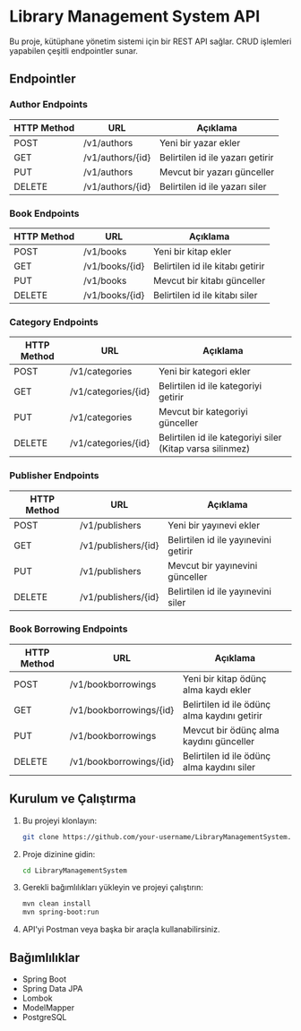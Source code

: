 # Library Management System API

Bu proje, kütüphane yönetim sistemi için bir REST API sağlar. CRUD işlemleri yapabilen çeşitli endpointler sunar.

## Endpointler

### Author Endpoints

| HTTP Method | URL                     | Açıklama                         |
|-------------|-------------------------|----------------------------------|
| POST        | /v1/authors             | Yeni bir yazar ekler             |
| GET         | /v1/authors/{id}        | Belirtilen id ile yazarı getirir |
| PUT         | /v1/authors             | Mevcut bir yazarı günceller      |
| DELETE      | /v1/authors/{id}        | Belirtilen id ile yazarı siler   |

### Book Endpoints

| HTTP Method | URL                     | Açıklama                         |
|-------------|-------------------------|----------------------------------|
| POST        | /v1/books               | Yeni bir kitap ekler             |
| GET         | /v1/books/{id}          | Belirtilen id ile kitabı getirir |
| PUT         | /v1/books               | Mevcut bir kitabı günceller      |
| DELETE      | /v1/books/{id}          | Belirtilen id ile kitabı siler   |

### Category Endpoints

| HTTP Method | URL                     | Açıklama                         |
|-------------|-------------------------|----------------------------------|
| POST        | /v1/categories          | Yeni bir kategori ekler          |
| GET         | /v1/categories/{id}     | Belirtilen id ile kategoriyi getirir |
| PUT         | /v1/categories          | Mevcut bir kategoriyi günceller  |
| DELETE      | /v1/categories/{id}     | Belirtilen id ile kategoriyi siler (Kitap varsa silinmez) |

### Publisher Endpoints

| HTTP Method | URL                     | Açıklama                         |
|-------------|-------------------------|----------------------------------|
| POST        | /v1/publishers          | Yeni bir yayınevi ekler          |
| GET         | /v1/publishers/{id}     | Belirtilen id ile yayınevini getirir |
| PUT         | /v1/publishers          | Mevcut bir yayınevini günceller  |
| DELETE      | /v1/publishers/{id}     | Belirtilen id ile yayınevini siler |

### Book Borrowing Endpoints

| HTTP Method | URL                     | Açıklama                         |
|-------------|-------------------------|----------------------------------|
| POST        | /v1/bookborrowings      | Yeni bir kitap ödünç alma kaydı ekler |
| GET         | /v1/bookborrowings/{id} | Belirtilen id ile ödünç alma kaydını getirir |
| PUT         | /v1/bookborrowings      | Mevcut bir ödünç alma kaydını günceller |
| DELETE      | /v1/bookborrowings/{id} | Belirtilen id ile ödünç alma kaydını siler |

## Kurulum ve Çalıştırma

1. Bu projeyi klonlayın:
    ```sh
    git clone https://github.com/your-username/LibraryManagementSystem.git
    ```

2. Proje dizinine gidin:
    ```sh
    cd LibraryManagementSystem
    ```

3. Gerekli bağımlılıkları yükleyin ve projeyi çalıştırın:
    ```sh
    mvn clean install
    mvn spring-boot:run
    ```

4. API'yi Postman veya başka bir araçla kullanabilirsiniz.

## Bağımlılıklar

- Spring Boot
- Spring Data JPA
- Lombok
- ModelMapper
- PostgreSQL
